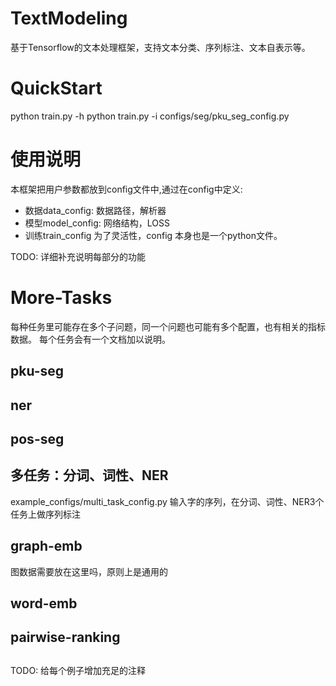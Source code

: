 TextModeling
================
基于Tensorflow的文本处理框架，支持文本分类、序列标注、文本自表示等。

# QuickStart
python train.py -h
python train.py -i configs/seg/pku_seg_config.py 

# 使用说明
本框架把用户参数都放到config文件中,通过在config中定义:
+ 数据data_config: 数据路径，解析器
+ 模型model_config: 网络结构，LOSS
+ 训练train_config
为了灵活性，config 本身也是一个python文件。

TODO: 详细补充说明每部分的功能

# More-Tasks
每种任务里可能存在多个子问题，同一个问题也可能有多个配置，也有相关的指标数据。
每个任务会有一个文档加以说明。

## pku-seg

## ner

## pos-seg

## 多任务：分词、词性、NER
example_configs/multi_task_config.py
输入字的序列，在分词、词性、NER3个任务上做序列标注

## graph-emb
图数据需要放在这里吗，原则上是通用的

## word-emb

## pairwise-ranking

## 
TODO: 给每个例子增加充足的注释
